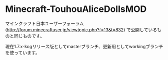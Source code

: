 Minecraft-TouhouAliceDollsMOD
=============================

マインクラフト日本ユーザーフォーラム(http://forum.minecraftuser.jp/viewtopic.php?f=13&t=832)
で公開しているものと同じものです。

現在1.7.x-kogリリース版としてmasterブランチ、更新用としてworkingブランチを使っています。
